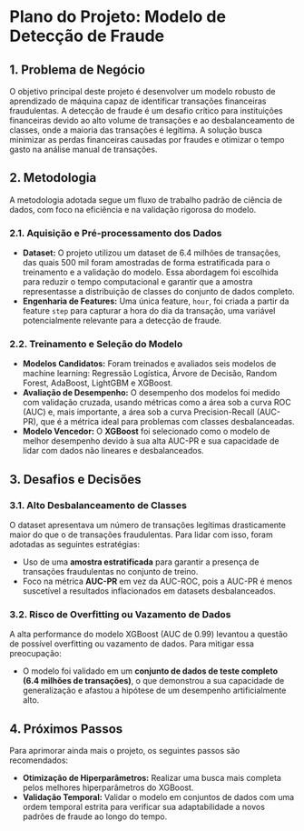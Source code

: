 # Plano do Projeto: Modelo de Detecção de Fraude

## 1. Problema de Negócio

O objetivo principal deste projeto é desenvolver um modelo robusto de aprendizado de máquina capaz de identificar transações financeiras fraudulentas. A detecção de fraude é um desafio crítico para instituições financeiras devido ao alto volume de transações e ao desbalanceamento de classes, onde a maioria das transações é legítima. A solução busca minimizar as perdas financeiras causadas por fraudes e otimizar o tempo gasto na análise manual de transações.

## 2. Metodologia

A metodologia adotada segue um fluxo de trabalho padrão de ciência de dados, com foco na eficiência e na validação rigorosa do modelo.

### 2.1. Aquisição e Pré-processamento dos Dados

- **Dataset:** O projeto utilizou um dataset de 6.4 milhões de transações, das quais 500 mil foram amostradas de forma estratificada para o treinamento e a validação do modelo. Essa abordagem foi escolhida para reduzir o tempo computacional e garantir que a amostra representasse a distribuição de classes do conjunto de dados completo.
- **Engenharia de Features:** Uma única feature, `hour`, foi criada a partir da feature `step` para capturar a hora do dia da transação, uma variável potencialmente relevante para a detecção de fraude.

### 2.2. Treinamento e Seleção do Modelo

- **Modelos Candidatos:** Foram treinados e avaliados seis modelos de machine learning: Regressão Logística, Árvore de Decisão, Random Forest, AdaBoost, LightGBM e XGBoost.
- **Avaliação de Desempenho:** O desempenho dos modelos foi medido com validação cruzada, usando métricas como a área sob a curva ROC (AUC) e, mais importante, a área sob a curva Precision-Recall (AUC-PR), que é a métrica ideal para problemas com classes desbalanceadas.
- **Modelo Vencedor:** O **XGBoost** foi selecionado como o modelo de melhor desempenho devido à sua alta AUC-PR e sua capacidade de lidar com dados não lineares e desbalanceados.

## 3. Desafios e Decisões

### 3.1. Alto Desbalanceamento de Classes

O dataset apresentava um número de transações legítimas drasticamente maior do que o de transações fraudulentas. Para lidar com isso, foram adotadas as seguintes estratégias:
- Uso de uma **amostra estratificada** para garantir a presença de transações fraudulentas no conjunto de treino.
- Foco na métrica **AUC-PR** em vez da AUC-ROC, pois a AUC-PR é menos suscetível a resultados inflacionados em datasets desbalanceados.

### 3.2. Risco de Overfitting ou Vazamento de Dados

A alta performance do modelo XGBoost (AUC de 0.99) levantou a questão de possível overfitting ou vazamento de dados. Para mitigar essa preocupação:
- O modelo foi validado em um **conjunto de dados de teste completo (6.4 milhões de transações)**, o que demonstrou a sua capacidade de generalização e afastou a hipótese de um desempenho artificialmente alto.

## 4. Próximos Passos

Para aprimorar ainda mais o projeto, os seguintes passos são recomendados:
- **Otimização de Hiperparâmetros:** Realizar uma busca mais completa pelos melhores hiperparâmetros do XGBoost.
- **Validação Temporal:** Validar o modelo em conjuntos de dados com uma ordem temporal estrita para verificar sua adaptabilidade a novos padrões de fraude ao longo do tempo.